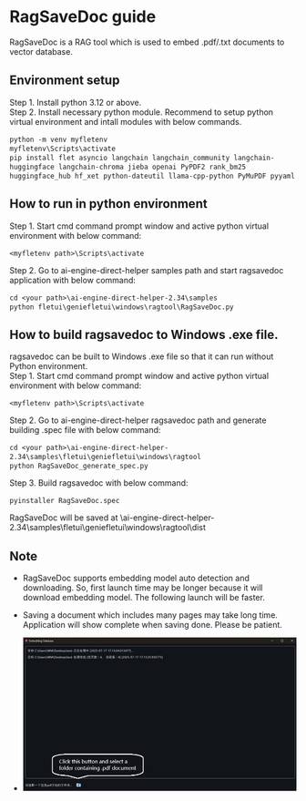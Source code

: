# RagSaveDoc guide

RagSaveDoc is a RAG tool which is used to embed .pdf/.txt documents to vector database.

## Environment setup

Step 1. Install python 3.12 or above.<br>
Step 2. Install necessary python module. Recommend to setup python virtual environment and intall modules with below commands.<br>
```
python -m venv myfletenv
myfletenv\Scripts\activate
pip install flet asyncio langchain langchain_community langchain-huggingface langchain-chroma jieba openai PyPDF2 rank_bm25 huggingface_hub hf_xet python-dateutil llama-cpp-python PyMuPDF pyyaml
```

## How to run in python environment

Step 1. Start cmd command prompt window and active python virtual environment with below command:
```
<myfletenv path>\Scripts\activate
```
Step 2. Go to ai-engine-direct-helper samples path and start ragsavedoc application with below command:
```
cd <your path>\ai-engine-direct-helper-2.34\samples
python fletui\geniefletui\windows\ragtool\RagSaveDoc.py
```

## How to build ragsavedoc to Windows .exe file.

ragsavedoc can be built to Windows .exe file so that it can run without Python environment.<br>
Step 1. Start cmd command prompt window and active python virtual environment with below command:
```
<myfletenv path>\Scripts\activate
```
Step 2. Go to ai-engine-direct-helper ragsavedoc path and generate building .spec file with below command:
```
cd <your path>\ai-engine-direct-helper-2.34\samples\fletui\geniefletui\windows\ragtool
python RagSaveDoc_generate_spec.py
```
Step 3. Build ragsavedoc with below command:
```
pyinstaller RagSaveDoc.spec
```
RagSaveDoc will be saved at <your path>\ai-engine-direct-helper-2.34\samples\fletui\geniefletui\windows\ragtool\dist <br>

## Note

 - RagSaveDoc supports embedding model auto detection and downloading. So, first launch time may be longer because it will download embedding model. The following launch will be faster.
 - Saving a document which includes many pages may take long time. Application will show complete when saving done. Please be patient.
 
 - ![image-RagSaveDoc_PrintScreen](assets/RagSaveDoc_PrintScreen.jpg)